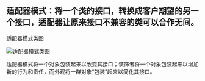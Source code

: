 ## 适配器模式：将一个类的接口，转换成客户期望的另一个接口，适配器让原来接口不兼容的类可以合作无间。

适配器模式类图  

![适配器模式类图](http://ww1.sinaimg.cn/large/6ad5a571ly1g1znjs1g0lj20kf08p0tb.jpg)

适配器模式将一个对象包装起来以改变其接口；装饰者将一个对象包装起来以增加新的行为和责任，而外观将一群对象“包装”起来以简化其接口。


